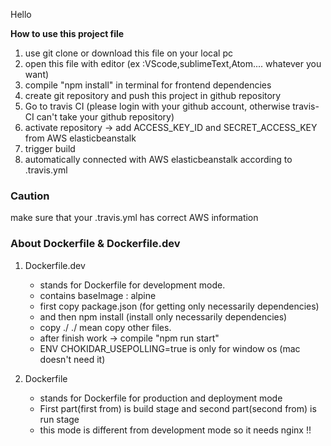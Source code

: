 Hello

**How to use this project file**

1. use git clone or download this file on your local pc
2. open this file with editor (ex :VScode,sublimeText,Atom.... whatever you want)
3. compile "npm install" in terminal for frontend dependencies
4. create git repository and push this project in github repository
5. Go to travis CI (please login with your github account, otherwise travis-CI can't take your github repository)
6. activate repository -> add ACCESS_KEY_ID and SECRET_ACCESS_KEY from AWS elasticbeanstalk
7. trigger build
8. automatically connected with AWS elasticbeanstalk according to .travis.yml

### Caution

make sure that your .travis.yml has correct AWS information

### About Dockerfile & Dockerfile.dev

1. Dockerfile.dev

   - stands for Dockerfile for development mode.
   - contains baseImage : alpine
   - first copy package.json (for getting only necessarily dependencies)
   - and then npm install (install only necessarily dependencies)
   - copy ./ ./ mean copy other files.
   - after finish work -> compile "npm run start"
   - ENV CHOKIDAR_USEPOLLING=true is only for window os (mac doesn't need it)

2. Dockerfile

   - stands for Dockerfile for production and deployment mode
   - First part(first from) is build stage and second part(second from) is run stage
   - this mode is different from development mode so it needs nginx !!
